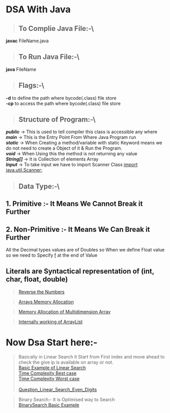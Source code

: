 # DSA With Java
<!-- Java is Working on unicode values means any language can display -->
> ## To Complie Java File:-\
**javac** FileName.java

> ## To Run Java File:-\
**java** FileName

> ## Flags:-\
**-d** to define the path where bycode(.class) file store\
**-cp** to access the path where bycode(.class) file store

> ## Structure of Program:-\
***public*** -> This is used to tell compiler this class is accessible any where  
***main*** -> This is the Entry Point From Where Java Program run  
***static*** -> When Creating a method/variable with static Keyword means we do not need to create a Object of it & Run the Program.  
***void*** -> When Using this the method is not returning any value  
***String[]*** -> It is Collection of elements Array  
***Input*** -> To take input we have to import Scanner Class <ins>import java.util.Scanner;</ins>  

> ## Data Type:-\
## 1. Primitive :- It Means We Cannot Break it Further
## 2. Non-Primitive :- It Means We Can Break it Further
All the Decimal types values are of Doubles so When we define Float value so we need to Specify <ins>f</ins> at the end of Value
## Literals are Syntactical representation of (int, char, float, double)

> [Reverse the Numbers](https://github.com/TahirShaikh786/DSA/blob/main/Image/Reverse.png)

> [Arrays Memory Allocation](https://github.com/TahirShaikh786/DSA/blob/main/Image/arrayMemory.png)

> [Memory Allocation of Multidimension Array](./Image/MultiDimansion.png)

> [Internally working of ArrayList](./Image/ArrayList.png)

# Now Dsa Start here:-  
> Basically in Linear Search it Start from First index and move ahead to check the give ip is available on array or not. <br />[Basic Example of Linear Search](./Image/Basic%20Example%20of%20Linear%20Search.png)<br />[Time Complexity Best case](./Image/Time_Best_Case.png)<br />[Time Complexity Worst case](./Image/Time_Worst_Case.png)<br /><br />[Question_Linear_Search_Even_Digits](./Image/Linear_search_Even_Digits.png)

> Binary Search:- It is Optimised way to Search<br />[BinarySearch Basic Example](./Image/BinarySearchBasic.png)